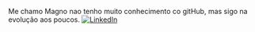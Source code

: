 Me chamo Magno nao tenho muito conhecimento co gitHub, mas sigo na evolução aos poucos.
[![LinkedIn](https://www.linkedin.com/in/magno-proc%C3%B3pio-m-6b276b7a/)](https://www.linkedin.com/in/magno-procóio/)
